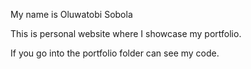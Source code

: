 My name is Oluwatobi Sobola

This is personal website where I showcase my portfolio.

If you go into the portfolio folder can see my code.
